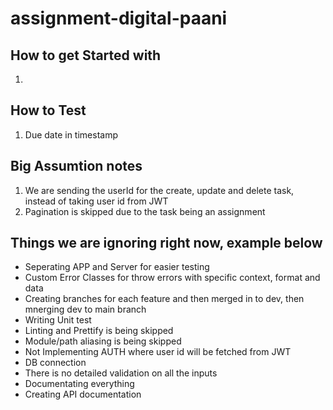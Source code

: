 # assignment-digital-paani


## How to get Started with
1. 

## How to Test
1. Due date in timestamp

## Big Assumtion notes
1. We are sending the userId for the create, update and delete task, instead of taking user id from JWT
2. Pagination is skipped due to the task being an assignment

## Things we are ignoring right now, example below
- Seperating APP and Server for easier testing
- Custom Error Classes for throw errors with specific context, format and data
- Creating branches for each feature and then merged in to dev, then mnerging dev to main branch
- Writing Unit test
- Linting and Prettify is being skipped
- Module/path aliasing is being skipped
- Not Implementing AUTH where user id will be fetched from JWT
- DB connection
- There is no detailed validation on all the inputs
- Documentating everything
- Creating API documentation
